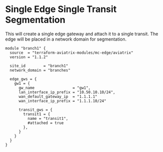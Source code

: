 # Single Edge Single Transit Segmentation
This will create a single edge gateway and attach it to a single transit. The edge will be placed in a network domain for segmentation.

```hcl
module "branch1" {
  source  = "terraform-aviatrix-modules/mc-edge/aviatrix"
  version = "1.1.2"

  site_id        = "branch1"
  network_domain = "branches"

  edge_gws = {
    gw1 = {
      gw_name                 = "gw1",
      lan_interface_ip_prefix = "10.50.10.10/24",
      wan_default_gateway_ip  = "1.1.1.1"
      wan_interface_ip_prefix = "1.1.1.10/24"

      transit_gws = {
        transit1 = {
          name = "transit1",
          #attached = true
        },
      }
    }
  }
}
```